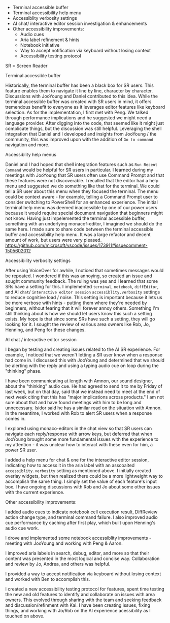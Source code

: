 - Terminal accessible buffer
- Terminal accessibility help menu
- Accessiblity verbosity settings
- AI chat/ interactive editor session investigation & enhancements
- Other accessibility improvements:
  - Audio cues
  - Aria label refinement & hints
  - Notebook initiative
  - Way to accept notification via keyboard without losing context
  - Accessibility testing protocol

SR = Screen Reader

Terminal accessible buffer

Historically, the terminal buffer has been a black box for SR users. This feature enables them to navigate it line by line, character by character. Discussions with JooYoung and Daniel contributed to this idea. While the terminal accessible buffer was created with SR users in mind, it offers tremendous benefit to everyone as it leverages editor features like keyboard selection. As for the implementation, I first met with Peng. We talked through performance implications and he suggested we might need a language provider. After digging into the code, that seemed like it might just complicate things, but the discussion was still helpful. Leveraging the shell integration that Daniel and I developed and insights from JooYoung / the community, this was improved upon with the addition of `Go to command` navigation and more.

Accessiblity help menus

Daniel and I had hoped that shell integration features such as `Run Recent Command` would be helpful for SR users in particular. I learned during my meetings with JooYoung that SR users often use Command Prompt and that these  features were not discoverable. I recalled that the editor had a help menu and suggested we do something like that for the terminal. We could tell a SR user about this menu when they focused the terminal. The menu could be context aware - for example, telling a Command Prompt user to consider switching to PowerShell for an enhanced experience. The initial terminal help menu was deemed inaccessible by one of our power users because it would require special document navigation that beginners might not know. Having just impelemented the terminal accessible buffer, something with an underlying monacof-editor, I imagined we should do the same here. I made sure to share code between the terminal accessible buffer and accessibility help menu. It was a large refactor and decent amount of work, but users were very pleased. https://github.com/microsoft/vscode/issues/173911#issuecomment-1505602012

Accessibility verbosity settings

After using VoiceOver for awhile, I noticed that sometimes messages would be repeated. I wondered if this was annoying, so created an issue and sought community feedback. The ruling was yes and I learned that some SRs have a setting for this. I implemented `terminal`, `notebook`, `diffEditor`, and AI `chat`/ `interactive editor session` `accessiblity.verbosity` settings to reduce cognitive load / noise. This setting is important because it lets us be more verbose with hints - putting them where they're needed by beginners, without fearing that it will forever annoy others. Something I'm still thinking about is how we should let users know this such a setting exists. My hope is that since some SRs have such a setting, they will go looking for it. I sought the review of various area owners like Rob, Jo, Henning, and Peng for these changes.

AI chat / interactive editor session

I began by testing and creating issues related to the AI SR experience. For example, I noticed that we weren't letting a SR user know when a response had come in. I discussed this with JooYoung and determined that we should be alerting with the reply and using a typing audio cue on loop during the "thinking" phase.

I have been communicating at length with Amnon, our sound designer, about the "thinking" audio cue. He had agreed to send it to me by Friday of last week, but on that day, said that we instead need to meet at the end of next week citing that this has "major implications across products." I am not sure about that and have found meetings with him to be long and unnecessary. Isidor said he has a similar read on the situation with Amnon. In the meantime, I worked with Rob to alert SR users when a response comes in.

I explored using monaco-editors in the chat view so that SR users can navigate each reply/response with arrow keys, but deferred that when JooYoung brought some more fundamental issues with the experience to my attention - it was unclear how to interact with these even for him, a power SR user.

I added a help menu for chat & one for the interactive editor session, indicating how to access it in the aria label with an asscoaited `accessiblity.verbosity` setting as mentioned above. I initially created overlay widgets, but then realized there could be a more lightweight way to accomplish the same thing. I simply set the value of each feature's input box. I have ongoing discussions with Rob and Jo about some other issues with the current experience.

Other accessibility improvements:

I added audio cues to indicate notebook cell execution result, DiffReview action change type, and terminal command failure. I also improved audio cue performance by caching after first play, which built upon Henning's audio cue work.

I drove and implemented some notebook accessiblity improvements - meeting with JooYoung and working with Peng & Aaron.

I improved aria labels in search, debug, editor, and more so that their content was presented in the most logical and concise way. Collaboration and review by Jo, Andrea, and others was helpful.

I provided a way to accept notification via keyboard without losing context and worked with Ben to accomplish this.

I created a new accessibility testing protocol for features, spent time testing the new and old features to identify and collaborate on issues with area owners. This evolved through sharing with the team and seeking feedback and discussion/refinment with Kai. I have been creating issues, fixing things, and working with Jo/Rob on the AI experience acessibility as I touched on above.

